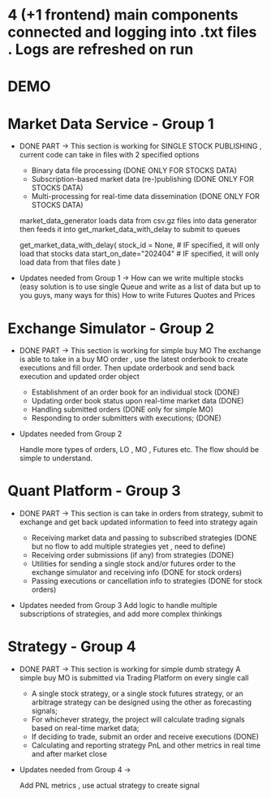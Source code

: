 # 4 (+1 frontend) main components connected and logging into .txt files . Logs are refreshed on run

# DEMO

# Market Data Service - Group 1

- DONE PART -> This section is working for SINGLE STOCK PUBLISHING , current code can take in files with 2 specified options

  - Binary data file processing (DONE ONLY FOR STOCKS DATA)
  - Subscription-based market data (re-)publishing (DONE ONLY FOR STOCKS DATA)
  - Multi-processing for real-time data dissemination (DONE ONLY FOR STOCKS DATA)

  market_data_generator loads data from csv.gz files into data generator then feeds it into get_market_data_with_delay to submit to queues

  get_market_data_with_delay(
  stock_id = None, # IF specified, it will only load that stocks data
  start_on_date="202404" # IF specified, it will only load data from that files date
  )

- Updates needed from Group 1 ->
  How can we write multiple stocks (easy solution is to use single Queue and write as a list of data but up to you guys, many ways for this)
  How to write Futures Quotes and Prices

# Exchange Simulator - Group 2

- DONE PART -> This section is working for simple buy MO
  The exchange is able to take in a buy MO order , use the latest orderbook to create executions and fill order. Then update orderbook and send back execution and updated order object

  - Establishment of an order book for an individual stock (DONE)
  - Updating order book status upon real-time market data (DONE)
  - Handling submitted orders (DONE only for simple MO)
  - Responding to order submitters with executions; (DONE)

- Updates needed from Group 2

  Handle more types of orders, LO , MO , Futures etc. The flow should be simple to understand.

# Quant Platform - Group 3

- DONE PART -> This section is can take in orders from strategy, submit to exchange and get back updated information to feed into strategy again

  - Receiving market data and passing to subscribed strategies (DONE but no flow to add multiple strategies yet , need to define)
  - Receiving order submissions (if any) from strategies (DONE)
  - Utilities for sending a single stock and/or futures order to the exchange simulator and receiving info (DONE for stock orders)
  - Passing executions or cancellation info to strategies (DONE for stock orders)

- Updates needed from Group 3
  Add logic to handle multiple subscriptions of strategies, and add more complex thinkings

# Strategy - Group 4

- DONE PART -> This section is working for simple dumb strategy
  A simple buy MO is submitted via Trading Platform on every single call

  - A single stock strategy, or a single stock futures strategy, or an arbitrage strategy can be designed using the other as forecasting signals;
  - For whichever strategy, the project will calculate trading signals based on real-time market data;
  - If deciding to trade, submit an order and receive executions (DONE)
  - Calculating and reporting strategy PnL and other metrics in real time and after market close

- Updates needed from Group 4 ->

  Add PNL metrics , use actual strategy to create signal
